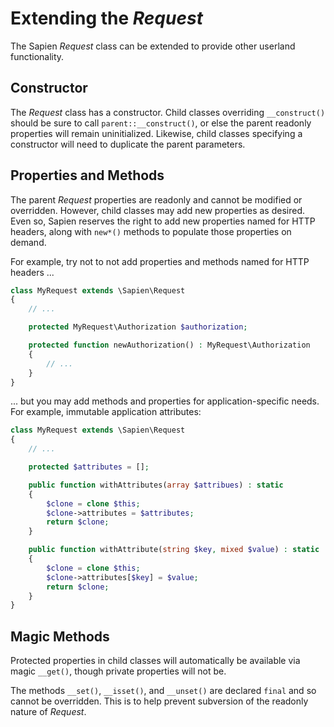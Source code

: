 # Extending the _Request_

The Sapien _Request_ class can be extended to provide other userland
functionality.

## Constructor

The _Request_ class has a constructor. Child classes overriding `__construct()`
should be sure to call `parent::__construct()`, or else the parent readonly
properties will remain uninitialized. Likewise, child classes specifying a
constructor will need to duplicate the parent parameters.

## Properties and Methods

The parent _Request_ properties are readonly and cannot be modified or
overridden. However, child classes may add new properties as desired. Even so,
Sapien reserves the right to add new properties named for HTTP headers, along
with `new*()` methods to populate those properties on demand.

For example, try not to not add properties and methods named for HTTP headers ...

```php
class MyRequest extends \Sapien\Request
{
    // ...

    protected MyRequest\Authorization $authorization;

    protected function newAuthorization() : MyRequest\Authorization
    {
        // ...
    }
}
```

... but you may add methods and properties for application-specific needs.
For example, immutable application attributes:

```php
class MyRequest extends \Sapien\Request
{
    // ...

    protected $attributes = [];

    public function withAttributes(array $attribues) : static
    {
        $clone = clone $this;
        $clone->attributes = $attributes;
        return $clone;
    }

    public function withAttribute(string $key, mixed $value) : static
    {
        $clone = clone $this;
        $clone->attributes[$key] = $value;
        return $clone;
    }
}
```

## Magic Methods

Protected properties in child classes will automatically be available via magic
`__get()`, though private properties will not be.

The methods `__set()`, `__isset()`, and `__unset()` are declared `final` and so
cannot be overridden. This is to help prevent subversion of the readonly nature
of _Request_.

